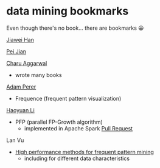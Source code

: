 # data mining bookmarks

Even though there's no book... there are bookmarks 😀

<a href="http://web.engr.illinois.edu/~hanj/">Jiawei Han<a>

<a href="http://www.cs.sfu.ca/~jpei/">Pei Jian<a>

[Charu Aggarwal](http://charuaggarwal.net)
- wrote many books

<a href="http://perer.org/">Adam Perer</a>
- Frequence (frequent pattern visualization)

<a href="http://www.cs.berkeley.edu/~haoyuan/">Haoyuan Li<a>
- PFP (parallel FP-Growth algorithm)
  - implemented in Apache Spark [Pull Request](https://github.com/apache/spark/pull/2847)

Lan Vu
- <a href="http://gradworks.umi.com/36/67/3667246.html">High performance methods for frequent pattern mining</a>
  - including for different data characteristics

